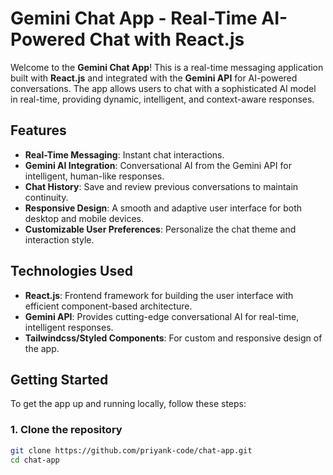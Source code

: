 # Gemini Chat App - Real-Time AI-Powered Chat with React.js

Welcome to the **Gemini Chat App**! This is a real-time messaging application built with **React.js** and integrated with the **Gemini API** for AI-powered conversations. The app allows users to chat with a sophisticated AI model in real-time, providing dynamic, intelligent, and context-aware responses.

## Features

- **Real-Time Messaging**: Instant chat interactions.
- **Gemini AI Integration**: Conversational AI from the Gemini API for intelligent, human-like responses.
- **Chat History**: Save and review previous conversations to maintain continuity.
- **Responsive Design**: A smooth and adaptive user interface for both desktop and mobile devices.
- **Customizable User Preferences**: Personalize the chat theme and interaction style.

## Technologies Used

- **React.js**: Frontend framework for building the user interface with efficient component-based architecture.
- **Gemini API**: Provides cutting-edge conversational AI for real-time, intelligent responses.
- **Tailwindcss/Styled Components**: For custom and responsive design of the app.

## Getting Started

To get the app up and running locally, follow these steps:

### 1. Clone the repository

```bash
git clone https://github.com/priyank-code/chat-app.git
cd chat-app
